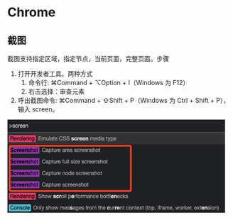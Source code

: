 # Chrome
## 截图

截图支持指定区域，指定节点，当前页面，完整页面。步骤

1. 打开开发者工具。两种方式
    1. 命令行: ⌘Command + ⌥Option + I（Windows 为 F12）
    2. 右击选择：审查元素
2. 呼出截图命令: ⌘Command + ⇧Shift + P（Windows 为 Ctrl + Shift + P），输入 screen。

![](./capture.png)